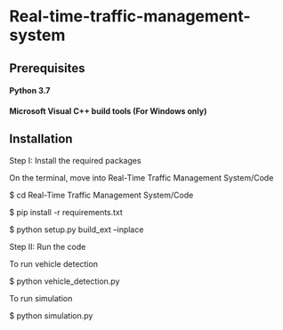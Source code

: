 # Real-time-traffic-management-system

## Prerequisites
#### Python 3.7
#### Microsoft Visual C++ build tools (For Windows only)


## Installation

Step I: Install the required packages

On the terminal, move into Real-Time Traffic Management System/Code

 $ cd Real-Time Traffic Management System/Code
 
 $ pip install -r requirements.txt
 
 $ python setup.py build_ext –inplace
 
Step II: Run the code

To run vehicle detection

 $ python vehicle_detection.py

 To run simulation
 
 $ python simulation.py
